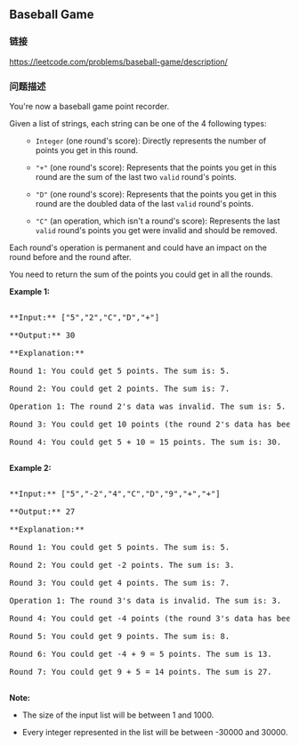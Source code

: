 ## Baseball Game  
### 链接  
https://leetcode.com/problems/baseball-game/description/  
### 问题描述

You're now a baseball game point recorder.



Given a list of strings, each string can be one of the 4 following types:
<ol>
- `Integer` (one round's score): Directly represents the number of points you get in this round.
- `"+"` (one round's score): Represents that the points you get in this round are the sum of the last two `valid` round's points.
- `"D"` (one round's score): Represents that the points you get in this round are the doubled data of the last `valid` round's points.
- `"C"` (an operation, which isn't a round's score): Represents the last `valid` round's points you get were invalid and should be removed.
</ol>



Each round's operation is permanent and could have an impact on the round before and the round after.



You need to return the sum of the points you could get in all the rounds.


**Example 1:**<br />
<pre>
**Input:** ["5","2","C","D","+"]
**Output:** 30
**Explanation:** 
Round 1: You could get 5 points. The sum is: 5.
Round 2: You could get 2 points. The sum is: 7.
Operation 1: The round 2's data was invalid. The sum is: 5.  
Round 3: You could get 10 points (the round 2's data has been removed). The sum is: 15.
Round 4: You could get 5 + 10 = 15 points. The sum is: 30.
</pre>


**Example 2:**<br />
<pre>
**Input:** ["5","-2","4","C","D","9","+","+"]
**Output:** 27
**Explanation:** 
Round 1: You could get 5 points. The sum is: 5.
Round 2: You could get -2 points. The sum is: 3.
Round 3: You could get 4 points. The sum is: 7.
Operation 1: The round 3's data is invalid. The sum is: 3.  
Round 4: You could get -4 points (the round 3's data has been removed). The sum is: -1.
Round 5: You could get 9 points. The sum is: 8.
Round 6: You could get -4 + 9 = 5 points. The sum is 13.
Round 7: You could get 9 + 5 = 14 points. The sum is 27.
</pre>


**Note:**<br />
- The size of the input list will be between 1 and 1000.
- Every integer represented in the list will be between -30000 and 30000.


